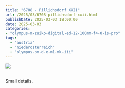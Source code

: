 ```yaml
---
title: "6708 - Pillichsdorf XXII"
url: /2025/03/6708-pillichsdorf-xxii.html
publishDate: 2025-03-03 18:00:00
date: 2025-03-03
categories:
- "olympus-m-zuiko-digital-ed-12-100mm-f4-0-is-pro"
tags:
  - "austria"
  - "niederosterreich"
  - "olympus-om-d-e-m1-mk-iii"
---
```

<div class="container">
<div class="center"><a target="_blank" href="https://d25zfm9zpd7gm5.cloudfront.net/1200x1200/2020/20200920_102904_lr.jpg"><img class="webfeedsFeaturedVisual" src="https://d25zfm9zpd7gm5.cloudfront.net/0600x0600/2020/20200920_102904_lr.jpg" /></a></div>
</div>
<br />

Small details.
